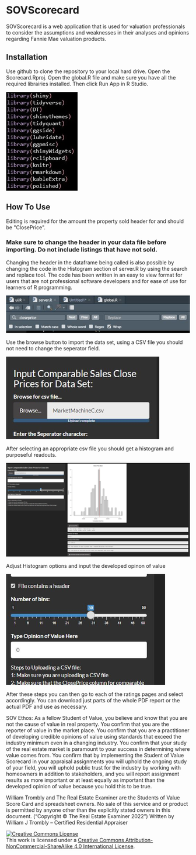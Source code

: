 #  SOVScorecard

SOVScorecard is a web application that is used for valuation professionals to consider the assumptions and weaknesses in their analyses and opinions regarding Fannie Mae valuation products.

## Installation

Use github to clone the repository to your local hard drive. Open the Scorecard.Rproj. Open the global.R file and make sure you have all the required librairies installed. Then click Run App in R Studio.

![Dependencies](https://github.com/wtrombly/SOVScorecard/blob/main/small-dependencies.JPG)

## How To Use

Editing is required for the amount the property sold header for and should be "ClosePrice". 
### Make sure to change the header in your data file before importing. Do not include listings that have not sold.

Changing the header in the dataframe being called is also possible by changing the code in the Histogram section of server.R by using the search and replace tool.
The code has been written in an easy to view format for users that are not professional software developers and for ease of use for learners of R programming.

![Headers](https://github.com/wtrombly/SOVScorecard/blob/main/ClosePriceHeader.JPG)

Use the browse button to import the data set, using a CSV file you should not need to change the seperator field.

![Browse](https://github.com/wtrombly/SOVScorecard/blob/main/Browse.JPG)

After selecting an appropriate csv file you should get a histogram and purposeful readouts.

![Preview](https://github.com/wtrombly/SOVScorecard/blob/main/Importeddatapreview.JPG)

Adjust Histogram options and input the developed opinon of value

![Preview](https://github.com/wtrombly/SOVScorecard/blob/main/Histogramoptions.JPG)

After these steps you can then go to each of the ratings pages and select accordingly. You can download just parts of the whole PDF report or the actual PDF and use as necessary.



SOV Ethos: 
As a fellow Student of Value, you believe and know that you are not the cause of value in real property. You confirm that you are the reporter of value in the market place. You confirm that you are a practitioner of developing credible opinions of value using standards that exceed the industry minimum even in a changing industry. You confirm that your study of the real estate market is paramount to your success in determining where value comes from. You confirm that by implementing the Student of Value Scorecard in your appraisal assignments you will uphold the ongoing study of your field, you will uphold public trust for the industry by working with homeowners in addition to stakeholders, and you will report assignment results as more important or at least equally as important than the developed opinion of value because you hold this to be true.

William Trombly and The Real Estate Examiner are the Students of Value Score Card and spreadsheet owners. No sale of this service and or product is permitted by anyone other than the explicitly stated owners in this document.
(“Copyright © The Real Estate Examiner 2022”)
Written by William J Trombly – Certified Residential Appraiser


<a rel="license" href="http://creativecommons.org/licenses/by-nc-sa/4.0/"><img alt="Creative Commons License" style="border-width:0" src="https://i.creativecommons.org/l/by-nc-sa/4.0/88x31.png" /></a><br />This work is licensed under a <a rel="license" href="http://creativecommons.org/licenses/by-nc-sa/4.0/">Creative Commons Attribution-NonCommercial-ShareAlike 4.0 International License</a>.
